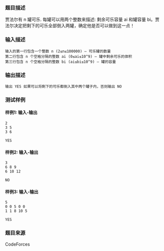 ### 题目描述

贾法尔有 n 罐可乐. 每罐可以用两个整数来描述: 剩余可乐容量 ai 和罐容量 bi。贾法尔决定把剩下的可乐全部倒入两罐，确定他是否可以做到这一点！

### 输入描述

```
输入的第一行包含一个整数 n (2≤n≤100000) — 可乐罐的数量
第二行包含 n 个空格分隔的整数 ai (0≤ai≤10^9) — 罐中剩余可乐的体积
第三行包含 n 个空格分隔的整数 bi (ai≤bi≤10^9) — 罐的容量
```

### 输出描述

```
输出 YES 如果可以将剩下的可乐都倒入其中两个罐子内，否则输出 NO
```

### 测试样例

#### 样例1: 输入-输出

```
2
3 5
3 6
```

```
YES
```

#### 样例2: 输入-输出

```
3
6 8 9
6 10 12
```

```
NO
```

#### 样例3: 输入-输出

```
5
0 0 5 0 0
1 1 8 10 5
```

```
YES
```

### 题目来源

CodeForces

